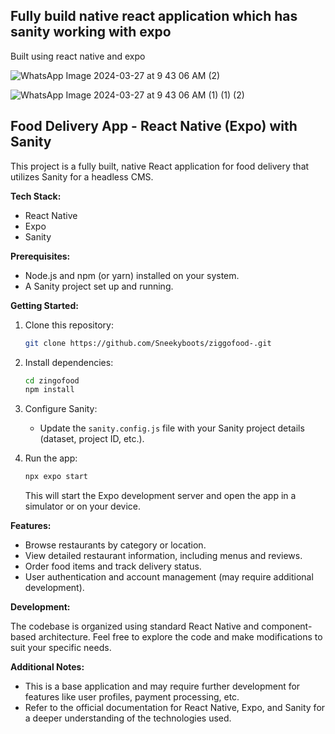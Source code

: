 ## Fully build native react application which has sanity working with expo 
Built using react native and expo

![WhatsApp Image 2024-03-27 at 9 43 06 AM (2)](https://github.com/Sneekyboots/client/assets/130485384/ece558a9-ecc8-4d72-ac0d-32371eb887db)

![WhatsApp Image 2024-03-27 at 9 43 06 AM (1) (1) (2)](https://github.com/Sneekyboots/client/assets/130485384/5c05ae8b-d43b-4cde-9e8a-a8e1239a2b7f)


## Food Delivery App - React Native (Expo) with Sanity
This project is a fully built, native React application for food delivery that utilizes Sanity for a headless CMS.

**Tech Stack:**

* React Native
* Expo
* Sanity

**Prerequisites:**

* Node.js and npm (or yarn) installed on your system.
* A Sanity project set up and running.

**Getting Started:**

1. Clone this repository:

   ```bash
   git clone https://github.com/Sneekyboots/ziggofood-.git
   ```

2. Install dependencies:

   ```bash
   cd zingofood
   npm install
   ```

3. Configure Sanity:

   - Update the `sanity.config.js` file with your Sanity project details (dataset, project ID, etc.).

4. Run the app:

   ```bash
   npx expo start
   ```

   This will start the Expo development server and open the app in a simulator or on your device.

**Features:**

* Browse restaurants by category or location.
* View detailed restaurant information, including menus and reviews.
* Order food items and track delivery status.
* User authentication and account management (may require additional development).

**Development:**

The codebase is organized using standard React Native and component-based architecture. Feel free to explore the code and make modifications to suit your specific needs.

**Additional Notes:**

* This is a base application and may require further development for features like user profiles, payment processing, etc.
* Refer to the official documentation for React Native, Expo, and Sanity for a deeper understanding of the technologies used.


